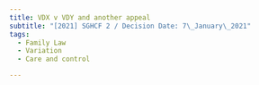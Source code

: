 ```yaml
---
title: VDX v VDY and another appeal
subtitle: "[2021] SGHCF 2 / Decision Date: 7\_January\_2021"
tags:
  - Family Law
  - Variation
  - Care and control

---
```

